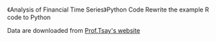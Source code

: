 《Analysis of Financial Time Series》Python Code
Rewrite the example R code to Python

Data are downloaded from [Prof.Tsay's website](https://faculty.chicagobooth.edu/ruey-s-tsay/research/analysis-of-financial-time-series-3rd-edition)